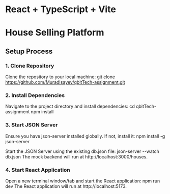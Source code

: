 # React + TypeScript + Vite
# House Selling Platform

## Setup Process

### 1. Clone Repository
Clone the repository to your local machine:
git clone https://github.com/MuradIsayev/qbitTech-assignment.git

### 2. Install Dependencies
Navigate to the project directory and install dependencies:
cd qbitTech-assignment
npm install

### 3. Start JSON Server
Ensure you have json-server installed globally. If not, install it:
npm install -g json-server

Start the JSON Server using the existing db.json file:
json-server --watch db.json
The mock backend will run at http://localhost:3000/houses.

### 4. Start React Application
Open a new terminal window/tab and start the React application:
npm run dev
The React application will run at http://localhost:5173.